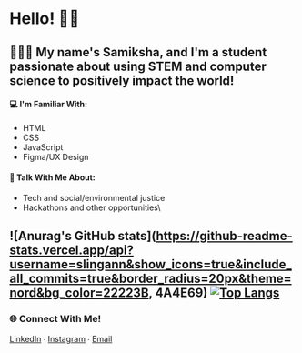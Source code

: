 # Hello! 👋🏽
## 👩🏽‍💻 My name's Samiksha, and I'm a student passionate about using STEM and computer science to positively impact the world!

#### 💻 I'm Familiar With:
- HTML
- CSS
- JavaScript
- Figma/UX Design

#### 💬 Talk With Me About:
- Tech and social/environmental justice
- Hackathons and other opportunities\

![Anurag's GitHub stats](https://github-readme-stats.vercel.app/api?username=slingann&show_icons=true&include_all_commits=true&border_radius=20px&theme=nord&bg_color=22223B, 4A4E69) [![Top Langs](https://github-readme-stats.vercel.app/api/top-langs/?username=slingann&layout=compact&border_radius=20px&theme=nord)](https://github.com/anuraghazra/github-readme-stats)
---
### 🌐 Connect With Me!
[LinkedIn](https://www.linkedin.com/in/samikshalingan/) ∙ [Instagram](https://instagram.com/samiksh.a) ∙ [Email](mailto:slingan01@gmail.com)

